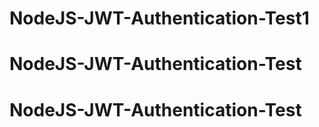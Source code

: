 # NodeJS-JWT-Authentication-Test1
# NodeJS-JWT-Authentication-Test
# NodeJS-JWT-Authentication-Test
